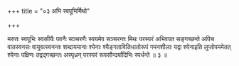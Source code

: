 +++
title = "०३ अभि स्वपूभिर्मिथो"

+++

मरुतः स्वपूभिः स्वकीयैः पवनैः सञ्चरणैः स्वयमेव सञ्चरन्तः मिथः परस्परं अभिवपत सङ्गच्छन्ते अपिच वातस्वनसः वायुवत्स्वनन्तः शब्दायमानाः श्येनाः श्यैङ्गतावितिधातोरूपं गमनशीलाः यद्वा श्येनाइति लुप्तोपममेतत् श्येनाः पक्षिणः तद्वद्गच्छन्तः अस्पृध्रन् परस्परं रूपसौन्दर्यादिभिः स्पर्धन्ते ॥ ३ ॥